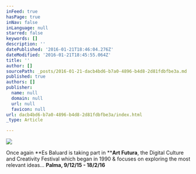 ```yaml
---
inFeed: true
hasPage: true
inNav: false
inLanguage: null
starred: false
keywords: []
description: ''
datePublished: '2016-01-21T18:46:04.276Z'
dateModified: '2016-01-21T18:45:55.064Z'
title: ''
author: []
sourcePath: _posts/2016-01-21-dacb4bd6-b7a0-4896-b4d8-2d81fdbfbe3a.md
published: true
authors: []
publisher:
  name: null
  domain: null
  url: null
  favicon: null
url: dacb4bd6-b7a0-4896-b4d8-2d81fdbfbe3a/index.html
_type: Article

---
```

![](https://the-grid-user-content.s3-us-west-2.amazonaws.com/7c241b44-879a-4ea7-b2f7-553bad70cbac.jpg)

Once again **Es Baluard is taking part in ****Art Futura**, the Digital Culture and Creativity Festival which began in 1990 & focuses on exploring the most relevant ideas... **Palma, 9/12/15 - 18/2/16**